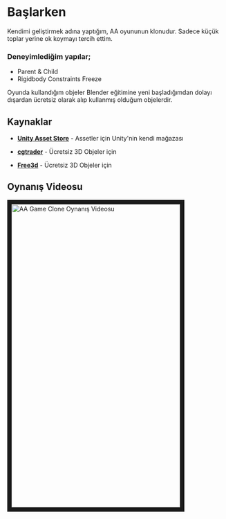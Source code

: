 # Başlarken
Kendimi geliştirmek adına yaptığım, AA oyununun klonudur. Sadece küçük toplar yerine ok koymayı tercih ettim.

### Deneyimlediğim yapılar;
* Parent & Child
* Rigidbody Constraints Freeze

Oyunda kullandığım objeler Blender eğitimine yeni başladığımdan dolayı dışardan ücretsiz olarak alıp kullanmış olduğum objelerdir. 

## Kaynaklar
* [**Unity Asset Store**](https://assetstore.unity.com/) - Assetler için Unity'nin kendi mağazası

* [**cgtrader**](https://www.cgtrader.com/) - Ücretsiz 3D Objeler için

* [**Free3d**](https://free3d.com/) - Ücretsiz 3D Objeler için

## Oynanış Videosu

<a href="http://www.youtube.com/watch?feature=player_embedded&v=Rtn0l7n6t7g
" target="_blank"><img src="https://i.resimyukle.xyz/SI3KM8.png" 
alt="AA Game Clone Oynanış Videosu" width="390" height="700" border="10" /></a>
